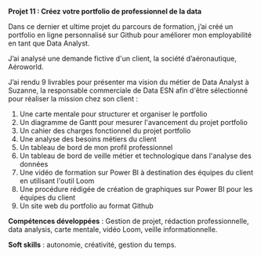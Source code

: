 **Projet 11 : Créez votre portfolio de professionnel de la data**

Dans ce dernier et ultime projet du parcours de formation, j’ai créé un portfolio en ligne personnalisé sur Github pour 
améliorer mon employabilité en tant que Data Analyst.

J’ai analysé une demande fictive d'un client, la société d’aéronautique, Aéroworld.

J’ai rendu 9 livrables pour présenter ma vision du métier de Data Analyst à Suzanne, la responsable commerciale
de Data ESN afin d'être sélectionné pour réaliser la mission chez son client :

1) Une carte mentale pour structurer et organiser le portfolio
2) Un diagramme de Gantt pour mesurer l'avancement du projet portfolio
3) Un cahier des charges fonctionnel du projet portfolio
4) Une analyse des besoins métiers du client
5) Un tableau de bord de mon profil professionnel
6) Un tableau de bord de veille métier et technologique dans l'analyse des données
7) Une vidéo de formation sur Power BI à destination des équipes du client en utilisant l'outil Loom
8) Une procédure rédigée de création de graphiques sur Power BI pour les équipes du client
9) Un site web du portfolio au format Github

**Compétences développées** : Gestion de projet, rédaction professionnelle, data analysis, carte mentale, vidéo Loom, 
veille informationnelle. 

**Soft skills** : autonomie, créativité, gestion du temps.
